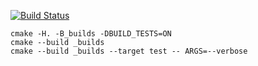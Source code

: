 [![Build Status](https://travis-ci.org/DanilBukreev/vector_example.svg?branch=master)](https://travis-ci.org/DanilBukreev/vector_example)

```
cmake -H. -B_builds -DBUILD_TESTS=ON
cmake --build _builds
cmake --build _builds --target test -- ARGS=--verbose
```
